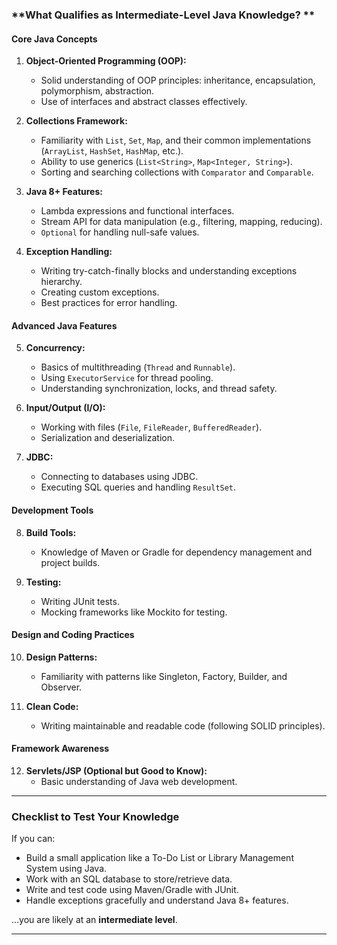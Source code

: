 ### **What Qualifies as Intermediate-Level Java Knowledge? **

#### **Core Java Concepts**
1. **Object-Oriented Programming (OOP):**
   - Solid understanding of OOP principles: inheritance, encapsulation, polymorphism, abstraction.
   - Use of interfaces and abstract classes effectively.

2. **Collections Framework:**
   - Familiarity with `List`, `Set`, `Map`, and their common implementations (`ArrayList`, `HashSet`, `HashMap`, etc.).
   - Ability to use generics (`List<String>`, `Map<Integer, String>`).
   - Sorting and searching collections with `Comparator` and `Comparable`.

3. **Java 8+ Features:**
   - Lambda expressions and functional interfaces.
   - Stream API for data manipulation (e.g., filtering, mapping, reducing).
   - `Optional` for handling null-safe values.

4. **Exception Handling:**
   - Writing try-catch-finally blocks and understanding exceptions hierarchy.
   - Creating custom exceptions.
   - Best practices for error handling.

#### **Advanced Java Features**
5. **Concurrency:**
   - Basics of multithreading (`Thread` and `Runnable`).
   - Using `ExecutorService` for thread pooling.
   - Understanding synchronization, locks, and thread safety.

6. **Input/Output (I/O):**
   - Working with files (`File`, `FileReader`, `BufferedReader`).
   - Serialization and deserialization.

7. **JDBC:**
   - Connecting to databases using JDBC.
   - Executing SQL queries and handling `ResultSet`.

#### **Development Tools**
8. **Build Tools:**
   - Knowledge of Maven or Gradle for dependency management and project builds.

9. **Testing:**
   - Writing JUnit tests.
   - Mocking frameworks like Mockito for testing.

#### **Design and Coding Practices**
10. **Design Patterns:**
    - Familiarity with patterns like Singleton, Factory, Builder, and Observer.

11. **Clean Code:**
    - Writing maintainable and readable code (following SOLID principles).

#### **Framework Awareness**
12. **Servlets/JSP (Optional but Good to Know):**
    - Basic understanding of Java web development.

---

### **Checklist to Test Your Knowledge**
If you can:
- Build a small application like a To-Do List or Library Management System using Java.
- Work with an SQL database to store/retrieve data.
- Write and test code using Maven/Gradle with JUnit.
- Handle exceptions gracefully and understand Java 8+ features.

...you are likely at an **intermediate level**.

---